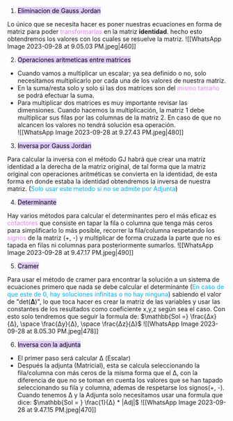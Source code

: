 
1.  <mark style="background: #D2B3FFA6;">Eliminacion de Gauss Jordan</mark>

Lo único que se necesita hacer es poner nuestras ecuaciones en forma de matriz para poder<span style="color:#e37ff0"> transformarlas</span> en la matriz **identidad**. hecho esto obtendremos los valores con los cuales se resuelve la matriz.
![[WhatsApp Image 2023-09-28 at 9.05.03 PM.jpeg|460]]

2. <mark style="background: #D2B3FFA6;">Operaciones aritmeticas entre matrices</mark>
 
- Cuando vamos a multiplicar un escalar; ya sea definido o no, solo necesitamos multiplicarlo por cada una de los valores de nuestra matriz.
- En la suma/resta solo y solo si las dos matrices son del <span style="color:#e37ff0">mismo tamaño</span> se podrá efectuar la suma.
- Para multiplicar dos matrices es muy importante revisar las dimensiones. Cuando hacemos la multiplicación, la matriz 1 debe multiplicar sus filas por las columnas de la matriz 2. En caso de que no alcancen los valores no tendrá solución esa operación.  
![[WhatsApp Image 2023-09-28 at 9.27.43 PM.jpeg|480]]

3. <mark style="background: #D2B3FFA6;">Inversa por Gauss Jordan</mark>

Para calcular la inversa con el método GJ habrá que crear una matriz identidad a la derecha de la matriz original, de tal forma que la matriz original con operaciones aritméticas se convierta en la identidad, de esta forma en donde estaba la identidad obtendremos la inversa de nuestra matriz. (<span style="color:#00b0f0">Solo usar este metodo si no se admite por Adjunta</span>)

4. <mark style="background: #D2B3FFA6;">Determinante</mark>

Hay varios métodos para calcular el determinantes pero el más eficaz es <span style="color:#e37ff0">cofactores</span> que consiste en tapar la fila o columna que tenga más ceros para simplificarlo lo más posible, recorrer la fila/columna respetando los <span style="color:#e37ff0">signos</span> de la matriz (+, -) y multiplicar de forma cruzada la parte que no es tapada en filas ni columnas para posteriormente sumarlos.
![[WhatsApp Image 2023-09-28 at 9.47.17 PM.jpeg|490]]

5. <mark style="background: #D2B3FFA6;">Cramer</mark>

Para usar el método de cramer para encontrar la solución a un sistema de ecuaciones primero que nada se debe calcular el determinante (<span style="color:#00b0f0">En caso de que este de 0, hay soluciones infinitas o no hay ninguna</span>)  sabiendo el valor de "det(**Δ**)", lo que toca hacer es crear la matriz de las variables y usar las constantes de los resultados como coeficiente x,y,z según sea el caso. Con esto solo tendremos que seguir la formula de:
$\mathbb{Sol =} \frac{Δx}{Δ}, \space \frac{Δy}{Δ}, \space \frac{Δz}{Δ}$
![[WhatsApp Image 2023-09-28 at 8.05.30 PM.jpeg|478]]

6. <mark style="background: #D2B3FFA6;">Inversa con la adjunta</mark>

- El primer paso será calcular Δ (Escalar)
- Después la adjunta (Matricial), esta se calcula seleccionando la fila/columna con más ceros de la misma forma que el Δ, con la diferencia de que no se toman en cuenta los valores que se han tapado seleccionando su fila y columna, ademas de respetarse los signos(+, -).
Cuando tenemos Δ y la Adjunta solo necesitamos usar una formula que dice:
$\mathbb{Sol = } \frac{1}{Δ} * |Adj|$ 
![[WhatsApp Image 2023-09-28 at 9.47.15 PM.jpeg|470]]
